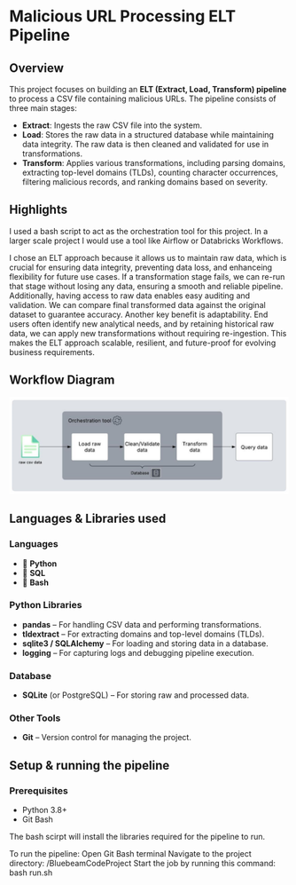 # Malicious URL Processing ELT Pipeline

## Overview

This project focuses on building an **ELT (Extract, Load, Transform) pipeline** to process a CSV file containing malicious URLs. The pipeline consists of three main stages:

- **Extract**: Ingests the raw CSV file into the system.  
- **Load**: Stores the raw data in a structured database while maintaining data integrity. The raw data is then cleaned and validated for use in transformations.
- **Transform**: Applies various transformations, including parsing domains, extracting top-level domains (TLDs), counting character occurrences, filtering malicious records, and ranking domains based on severity.

## Highlights

I used a bash script to act as the orchestration tool for this project. In a larger scale project I would use a tool like Airflow or Databricks Workflows.

I chose an ELT approach because it allows us to maintain raw data, which is crucial for ensuring data integrity, preventing data loss, and enhanceing flexibility for future use cases. If a transformation stage fails, we can re-run that stage without losing any data, ensuring a smooth and reliable pipeline. Additionally, having access to raw data enables easy auditing and validation. We can compare final transformed data against the original dataset to guarantee accuracy. Another key benefit is adaptability. End users often identify new analytical needs, and by retaining historical raw data, we can apply new transformations without requiring re-ingestion. This makes the ELT approach scalable, resilient, and future-proof for evolving business requirements.

## Workflow Diagram
![alt text](diagrams/BluebeamProjectDiagram.jpeg)

## Languages & Libraries used
### **Languages**  
- 🐍 **Python**
- 📄 **SQL**
- 🐧 **Bash**

### **Python Libraries**  
- **pandas** – For handling CSV data and performing transformations.  
- **tldextract** – For extracting domains and top-level domains (TLDs).  
- **sqlite3 / SQLAlchemy** – For loading and storing data in a database.  
- **logging** – For capturing logs and debugging pipeline execution.  

### **Database**  
- **SQLite** (or PostgreSQL) – For storing raw and processed data.  

### **Other Tools**  
- **Git** – Version control for managing the project.  

## Setup & running the pipeline
### Prerequisites
- Python 3.8+
- Git Bash

The bash scirpt will install the libraries required for the pipeline to run.

To run the pipeline:
Open Git Bash terminal
Navigate to the project directory: /BluebeamCodeProject
Start the job by running this command: bash run.sh